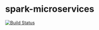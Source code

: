 # spark-microservices
[![Build Status](https://travis-ci.org/hichMEN/spark-microservices.svg?branch=master)](https://travis-ci.org/hichMEN/spark-microservices)
